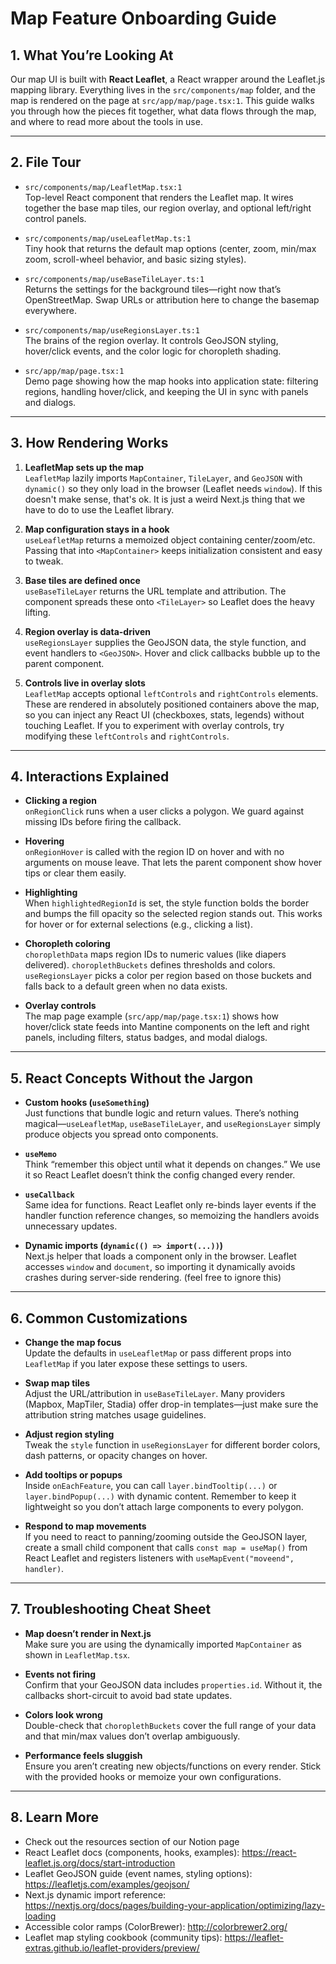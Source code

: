 # Map Feature Onboarding Guide

## 1. What You’re Looking At

Our map UI is built with **React Leaflet**, a React wrapper around the Leaflet.js mapping library. Everything lives in the `src/components/map` folder, and the map is rendered on the page at `src/app/map/page.tsx:1`. This guide walks you through how the pieces fit together, what data flows through the map, and where to read more about the tools in use.

---

## 2. File Tour

- `src/components/map/LeafletMap.tsx:1`  
  Top-level React component that renders the Leaflet map. It wires together the base map tiles, our region overlay, and optional left/right control panels.

- `src/components/map/useLeafletMap.ts:1`  
  Tiny hook that returns the default map options (center, zoom, min/max zoom, scroll-wheel behavior, and basic sizing styles).

- `src/components/map/useBaseTileLayer.ts:1`  
  Returns the settings for the background tiles—right now that’s OpenStreetMap. Swap URLs or attribution here to change the basemap everywhere.

- `src/components/map/useRegionsLayer.ts:1`  
  The brains of the region overlay. It controls GeoJSON styling, hover/click events, and the color logic for choropleth shading.

- `src/app/map/page.tsx:1`  
  Demo page showing how the map hooks into application state: filtering regions, handling hover/click, and keeping the UI in sync with panels and dialogs.

---

## 3. How Rendering Works

1. **LeafletMap sets up the map**  
   `LeafletMap` lazily imports `MapContainer`, `TileLayer`, and `GeoJSON` with `dynamic()` so they only load in the browser (Leaflet needs `window`). If this doesn't make sense, that's ok. It is just a weird Next.js thing that we have to do to use the Leaflet library.

2. **Map configuration stays in a hook**  
   `useLeafletMap` returns a memoized object containing center/zoom/etc. Passing that into `<MapContainer>` keeps initialization consistent and easy to tweak.

3. **Base tiles are defined once**  
   `useBaseTileLayer` returns the URL template and attribution. The component spreads these onto `<TileLayer>` so Leaflet does the heavy lifting.

4. **Region overlay is data-driven**  
   `useRegionsLayer` supplies the GeoJSON data, the style function, and event handlers to `<GeoJSON>`. Hover and click callbacks bubble up to the parent component.

5. **Controls live in overlay slots**  
   `LeafletMap` accepts optional `leftControls` and `rightControls` elements. These are rendered in absolutely positioned containers above the map, so you can inject any React UI (checkboxes, stats, legends) without touching Leaflet. If you to experiment with overlay controls, try modifying these `leftControls` and `rightControls`.

---

## 4. Interactions Explained

- **Clicking a region**  
  `onRegionClick` runs when a user clicks a polygon. We guard against missing IDs before firing the callback.

- **Hovering**  
  `onRegionHover` is called with the region ID on hover and with no arguments on mouse leave. That lets the parent component show hover tips or clear them easily.

- **Highlighting**  
  When `highlightedRegionId` is set, the style function bolds the border and bumps the fill opacity so the selected region stands out. This works for hover or for external selections (e.g., clicking a list).

- **Choropleth coloring**  
  `choroplethData` maps region IDs to numeric values (like diapers delivered). `choroplethBuckets` defines thresholds and colors. `useRegionsLayer` picks a color per region based on those buckets and falls back to a default green when no data exists.

- **Overlay controls**  
  The map page example (`src/app/map/page.tsx:1`) shows how hover/click state feeds into Mantine components on the left and right panels, including filters, status badges, and modal dialogs.

---

## 5. React Concepts Without the Jargon

- **Custom hooks (`useSomething`)**  
  Just functions that bundle logic and return values. There’s nothing magical—`useLeafletMap`, `useBaseTileLayer`, and `useRegionsLayer` simply produce objects you spread onto components.

- **`useMemo`**  
  Think “remember this object until what it depends on changes.” We use it so React Leaflet doesn’t think the config changed every render.

- **`useCallback`**  
  Same idea for functions. React Leaflet only re-binds layer events if the handler function reference changes, so memoizing the handlers avoids unnecessary updates.

- **Dynamic imports (`dynamic(() => import(...))`)**  
  Next.js helper that loads a component only in the browser. Leaflet accesses `window` and `document`, so importing it dynamically avoids crashes during server-side rendering. (feel free to ignore this)

---

## 6. Common Customizations

- **Change the map focus**  
  Update the defaults in `useLeafletMap` or pass different props into `LeafletMap` if you later expose these settings to users.

- **Swap map tiles**  
  Adjust the URL/attribution in `useBaseTileLayer`. Many providers (Mapbox, MapTiler, Stadia) offer drop-in templates—just make sure the attribution string matches usage guidelines.

- **Adjust region styling**  
  Tweak the `style` function in `useRegionsLayer` for different border colors, dash patterns, or opacity changes on hover.

- **Add tooltips or popups**  
  Inside `onEachFeature`, you can call `layer.bindTooltip(...)` or `layer.bindPopup(...)` with dynamic content. Remember to keep it lightweight so you don’t attach large components to every polygon.

- **Respond to map movements**  
  If you need to react to panning/zooming outside the GeoJSON layer, create a small child component that calls `const map = useMap()` from React Leaflet and registers listeners with `useMapEvent("moveend", handler)`.

---

## 7. Troubleshooting Cheat Sheet

- **Map doesn’t render in Next.js**  
  Make sure you are using the dynamically imported `MapContainer` as shown in `LeafletMap.tsx`.

- **Events not firing**  
  Confirm that your GeoJSON data includes `properties.id`. Without it, the callbacks short-circuit to avoid bad state updates.

- **Colors look wrong**  
  Double-check that `choroplethBuckets` cover the full range of your data and that min/max values don’t overlap ambiguously.

- **Performance feels sluggish**  
  Ensure you aren’t creating new objects/functions on every render. Stick with the provided hooks or memoize your own configurations.

---

## 8. Learn More

- Check out the resources section of our Notion page
- React Leaflet docs (components, hooks, examples): https://react-leaflet.js.org/docs/start-introduction
- Leaflet GeoJSON guide (event names, styling options): https://leafletjs.com/examples/geojson/
- Next.js dynamic import reference: https://nextjs.org/docs/pages/building-your-application/optimizing/lazy-loading
- Accessible color ramps (ColorBrewer): http://colorbrewer2.org/
- Leaflet map styling cookbook (community tips): https://leaflet-extras.github.io/leaflet-providers/preview/
